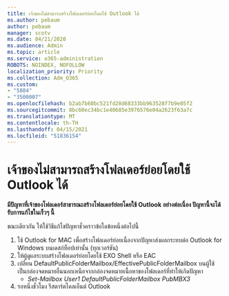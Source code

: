```yaml
---
title: เจ้าของไม่สามารถสร้างโฟลเดอร์ย่อยโดยใช้ Outlook ได้
ms.author: pebaum
author: pebaum
manager: scotv
ms.date: 04/21/2020
ms.audience: Admin
ms.topic: article
ms.service: o365-administration
ROBOTS: NOINDEX, NOFOLLOW
localization_priority: Priority
ms.collection: Adm_O365
ms.custom:
- "5884"
- "3500007"
ms.openlocfilehash: b2ab7b60bc521fd28d68333bb963528f7b9e05f2
ms.sourcegitcommit: 8bc60ec34bc1e40685e3976576e04a2623f63a7c
ms.translationtype: MT
ms.contentlocale: th-TH
ms.lasthandoff: 04/15/2021
ms.locfileid: "51836154"
---
```

# <a name="owner-cannot-create-sub-folder-using-outlook"></a>เจ้าของไม่สามารถสร้างโฟลเดอร์ย่อยโดยใช้ Outlook ได้

**มีปัญหาที่เจ้าของโฟลเดอร์สาธารณะสร้างโฟลเดอร์ย่อยโดยใช้ Outlook อย่างต่อเนื่อง ปัญหานี้จะได้รับการแก้ไขในเร็วๆ นี้**

ขณะเดียวกัน ให้ใช้วิธีแก้ไขปัญหาชั่วคราวข้อใดข้อหนึ่งต่อไปนี้

1. ใช้ Outlook for MAC เพื่อสร้างโฟลเดอร์ย่อยเนื่องจากปัญหาส่งผลกระทบต่อ Outlook for Windows บนเดสก์ท็อปเท่านั้น (ทุกเวอร์ชัน)
2. ให้ผู้ดูแลระบบสร้างโฟลเดอร์ย่อยโดยใช้ EXO Shell หรือ EAC
3. เปลี่ยน DefaultPublicFolderMailbox/EffectivePublicFolderMailbox บนผู้ใช้เป็นกล่องจดหมายอื่นนอกเหนือจากกล่องจดหมายเนื้อหาของโฟลเดอร์ที่ทําให้เกิดปัญหา  
    - *Set-Mailbox User1 DefaultPublicFolderMailbox PubMBX3*
4. รอหนึ่งชั่วโมง รีสตาร์ตไคลเอ็นต์ Outlook